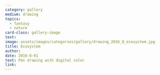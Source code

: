 ```yaml
---
category: gallery
medium: drawing
topics:
  - fantasy
  - nature
card-class: gallery-image
text:
image: assets/images/categories/gallery/drawing_2016_8_ecosystem.jpg
title: Ecosystem
author:
date: 2016-8-01
text: Pen drawing with digital color
link:
---
```

